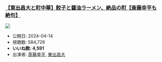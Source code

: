 ### [【東出昌大と町中華】餃子と醤油ラーメン、絶品の町【斎藤幸平も絶句】](https://www.youtube.com/watch?v=y4Ke27uyupg)
[![](https://img.youtube.com/vi/y4Ke27uyupg/sddefault.jpg)](https://www.youtube.com/watch?v=y4Ke27uyupg)
-   公開日: 2024-04-14
-   視聴数: 584,728
-   **いいね数: 4,591**
-   出演者: [斎藤幸平](/rehacq_fan/people/斎藤幸平 "wikilink"), [東出昌大](/rehacq_fan/people/東出昌大 "wikilink")
